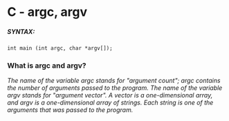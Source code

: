C - argc, argv
==============


##### SYNTAX:
``int main (int argc, char *argv[]);``

### What is argc and argv?
*The name of the variable argc stands for "argument count"; argc contains the number of arguments passed to the program. The name of the variable argv stands for "argument vector". A vector is a one-dimensional array, and argv is a one-dimensional array of strings. Each string is one of the arguments that was passed to the program.*
